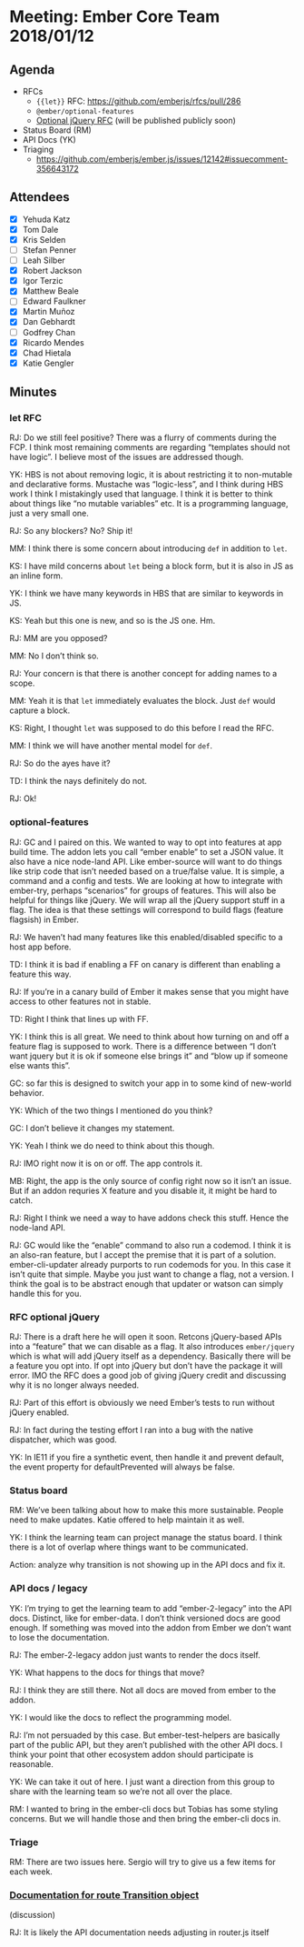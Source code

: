 # Meeting: Ember Core Team 2018/01/12

## Agenda

- RFCs 
  - `{{let}}` RFC: https://github.com/emberjs/rfcs/pull/286
  - `@ember/optional-features`
  - [Optional jQuery RFC](https://github.com/simonihmig/rfcs/blob/jquery-optional/text/0000-optional-jquery.md) (will be published publicly soon)
- Status Board (RM)
- API Docs (YK)
- Triaging
  - https://github.com/emberjs/ember.js/issues/12142#issuecomment-356643172

## Attendees

- [x] Yehuda Katz
- [x] Tom Dale
- [x] Kris Selden
- [ ] Stefan Penner
- [ ] Leah Silber
- [x] Robert Jackson
- [x] Igor Terzic
- [x] Matthew Beale
- [ ] Edward Faulkner
- [x] Martin Muñoz
- [x] Dan Gebhardt
- [ ] Godfrey Chan
- [x] Ricardo Mendes
- [x] Chad Hietala
- [x] Katie Gengler

## Minutes

### let RFC

RJ: Do we still feel positive? There was a flurry of comments during the FCP. I think most remaining comments are regarding “templates should not have logic”. I believe most of the issues are addressed though.

YK: HBS is not about removing logic, it is about restricting it to non-mutable and declarative forms. Mustache was “logic-less”, and I think during HBS work I think I mistakingly used that language. I think it is better to think about things like “no mutable variables” etc. It is a programming language, just a very small one.

RJ: So any blockers? No? Ship it!

MM: I think there is some concern about introducing `def` in addition to `let`.

KS: I have mild concerns about `let` being a block form, but it is also in JS as an inline form.

YK: I think we have many keywords in HBS that are similar to keywords in JS.

KS: Yeah but this one is new, and so is the JS one. Hm.

RJ: MM are you opposed?

MM: No I don’t think so.

RJ: Your concern is that there is another concept for adding names to a scope.

MM: Yeah it is that `let` immediately evaluates the block. Just `def` would capture a block.

KS: Right, I thought `let` was supposed to do this before I read the RFC.

MM: I think we will have another mental model for `def`.

RJ: So do the ayes have it?

TD: I think the nays definitely do not.

RJ: Ok!

### optional-features

RJ: GC and I paired on this. We wanted to way to opt into features at app build time. The addon lets you call “ember enable” to set a JSON value. It  also have a nice node-land API. Like ember-source will want to do things like strip code that isn’t needed based on a true/false value. It is simple, a command and a config and tests. We are looking at how to integrate with ember-try, perhaps “scenarios” for groups of features. This will also be helpful for things like jQuery. We will wrap all the jQuery support stuff in a flag. The idea is that these settings will correspond to build flags (feature flagsish) in Ember.

RJ: We haven’t had many features like this enabled/disabled specific to a host app before.

TD: I think it is bad if enabling a FF on canary is different than enabling a feature this way.

RJ: If you’re in a canary build of Ember it makes sense that you might have access to other features not in stable.

TD: Right I think that lines up with FF.

YK: I think this is all great. We need to think about how turning on and off a feature flag is supposed to work. There is a difference between “I don’t want jquery but it is ok if someone else brings it” and “blow up if someone else wants this”.

GC: so far this is designed to switch your app in to some kind of new-world behavior.

YK: Which of the two things I mentioned do you think?

GC: I don’t believe it changes my statement.

YK: Yeah I think we do need to think about this though.

RJ: IMO right now it is on or off. The app controls it.

MB: Right, the app is the only source of config right now so it isn’t an issue. But if an addon requries X feature and you disable it, it might be hard to catch.

RJ: Right I think we need a way to have addons check this stuff. Hence the node-land API.

RJ: GC would like the “enable” command to also run a codemod. I think it is an also-ran feature, but I accept the premise that it is part of a solution. ember-cli-updater already purports to run codemods for you. In this case it isn’t quite that simple. Maybe you just want to change a flag, not a version. I think the goal is to be abstract enough that updater or watson can simply handle this for you.

### RFC optional jQuery

RJ: There is a draft here he will open it soon. Retcons jQuery-based APIs into a “feature” that we can disable as a flag. It also introduces `ember/jquery` which is what will add jQuery itself as a dependency. Basically there will be a feature you opt into. If opt into jQuery but don’t have the package it will error. IMO the RFC does a good job of giving jQuery credit and discussing why it is no longer always needed.

RJ: Part of this effort is obviously we need Ember’s tests to run without jQuery enabled.

RJ: In fact during the testing effort I ran into a bug with the native dispatcher, which was good.

YK: In IE11 if you fire a synthetic event, then handle it and prevent default, the event property for defaultPrevented will always be false.

### Status board

RM: We’ve been talking about how to make this more sustainable. People need to make updates. Katie offered to help maintain it as well.

YK: I think the learning team can project manage the status board. I think there is a lot of overlap where things want to be communicated.

Action: analyze why transition is not showing up in the API docs and fix it.

### API docs / legacy

YK: I’m trying to get the learning team to add “ember-2-legacy” into the API docs. Distinct, like for ember-data. I don’t think versioned docs are good enough. If something was moved into the addon from Ember we don’t want to lose the documentation.

RJ: The ember-2-legacy addon just wants to render the docs itself.

YK: What happens to the docs for things that move?

RJ: I think they are still there. Not all docs are moved from ember to the addon.

YK: I would like the docs to reflect the programming model.

RJ: I’m not persuaded by this case. But ember-test-helpers are basically part of the public API, but they aren’t published with the other API docs. I think your point that other ecosystem addon should participate is reasonable.

YK: We can take it out of here. I just want a direction from this group to share with the learning team so we’re not all over the place.

RM: I wanted to bring in the ember-cli docs but Tobias has some styling concerns. But we will handle those and then bring the ember-cli docs in.

### Triage

RM: There are two issues here. Sergio will try to give us a few items for each week.


### [Documentation for route Transition object](https://github.com/emberjs/ember.js/issues/12142#issuecomment-356643172)

(discussion)

RJ: It is likely the API documentation needs adjusting in router.js itself
